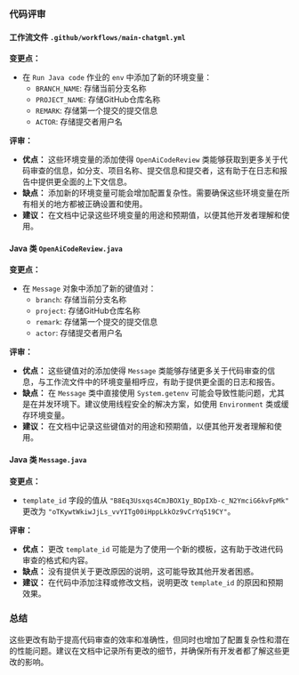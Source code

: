 ### 代码评审

#### 工作流文件 `.github/workflows/main-chatgml.yml`

**变更点：**
- 在 `Run Java code` 作业的 `env` 中添加了新的环境变量：
  - `BRANCH_NAME`: 存储当前分支名称
  - `PROJECT_NAME`: 存储GitHub仓库名称
  - `REMARK`: 存储第一个提交的提交信息
  - `ACTOR`: 存储提交者用户名

**评审：**
- **优点：** 这些环境变量的添加使得 `OpenAiCodeReview` 类能够获取到更多关于代码审查的信息，如分支、项目名称、提交信息和提交者，这有助于在日志和报告中提供更全面的上下文信息。
- **缺点：** 添加新的环境变量可能会增加配置复杂性。需要确保这些环境变量在所有相关的地方都被正确设置和使用。
- **建议：** 在文档中记录这些环境变量的用途和预期值，以便其他开发者理解和使用。

#### Java 类 `OpenAiCodeReview.java`

**变更点：**
- 在 `Message` 对象中添加了新的键值对：
  - `branch`: 存储当前分支名称
  - `project`: 存储GitHub仓库名称
  - `remark`: 存储第一个提交的提交信息
  - `actor`: 存储提交者用户名

**评审：**
- **优点：** 这些键值对的添加使得 `Message` 类能够存储更多关于代码审查的信息，与工作流文件中的环境变量相呼应，有助于提供更全面的日志和报告。
- **缺点：** 在 `Message` 类中直接使用 `System.getenv` 可能会导致性能问题，尤其是在并发环境下。建议使用线程安全的解决方案，如使用 `Environment` 类或缓存环境变量。
- **建议：** 在文档中记录这些键值对的用途和预期值，以便其他开发者理解和使用。

#### Java 类 `Message.java`

**变更点：**
- `template_id` 字段的值从 `"B8Eq3Usxqs4CmJBOX1y_BDpIXb-c_N2YmciG6kvFpMk"` 更改为 `"oTKywtWkiwJjLs_vvYITg00iHppLkkOz9vCrYq519CY"`。

**评审：**
- **优点：** 更改 `template_id` 可能是为了使用一个新的模板，这有助于改进代码审查的格式和内容。
- **缺点：** 没有提供关于更改原因的说明，这可能导致其他开发者困惑。
- **建议：** 在代码中添加注释或修改文档，说明更改 `template_id` 的原因和预期效果。

### 总结

这些更改有助于提高代码审查的效率和准确性，但同时也增加了配置复杂性和潜在的性能问题。建议在文档中记录所有更改的细节，并确保所有开发者都了解这些更改的影响。